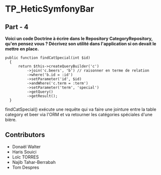 # TP_HeticSymfonyBar


## Part - 4

  **Voici un code Doctrine à écrire dans le Repository CategoryRepository, qu'en pensez vous ? Décrivez son utilité dans l'application si on devait le mettre en place.**

  ```
  public function findCatSpecial(int $id)
    {
        return $this->createQueryBuilder('c')
            ->join('c.beers', 'b') // raisonner en terme de relation
            ->where('b.id = :id')
            ->setParameter('id', $id)
            ->andWhere('c.term = :term')
            ->setParameter('term', 'special')
            ->getQuery()
            ->getResult();
    }
  ```

  findCatSpecial() exécute une requête qui va faire une jointure entre la table category et beer via l'ORM
  et va retourner les catégories spéciales d'une bière.


## Contributors

  - Donaël Walter
  - Haris Souici
  - Loïc TORRES
  - Najib Tahar-Berrabah
  - Tom Despres
